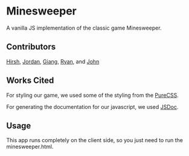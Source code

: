 # Minesweeper

A vanilla JS implementation of the classic game Minesweeper. 

## Contributors

[Hirsh](https://github.com/hguha), [Jordan](https://github.com/jordannlove), [Giang](https://github.com/giangpro93), [Ryan](https://github.com/ryanp73), and [John](https://github.com/JohnQuitno)

## Works Cited

For styling our game, we used some of the styling from the [PureCSS](https://purecss.io/).

For generating the documentation for our javascript, we used [JSDoc](http://usejsdoc.org/).

##  Usage

This app runs completely on the client side, so you just need to run the minesweeper.html. 
